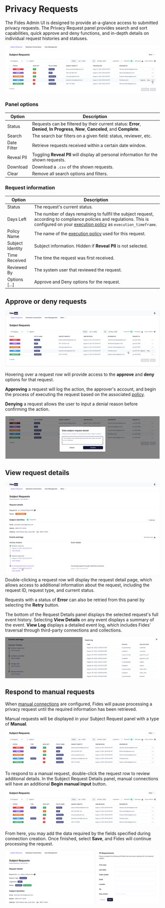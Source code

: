 # Privacy Requests

The Fides Admin UI is designed to provide at-a-glance access to submitted privacy requests. The Privacy Request panel provides search and sort capabilities, quick approve and deny functions, and in-depth details on individual request histories and statuses.

![privacy requests](../img/admin_ui/sr_overview.png)

### Panel options

| Option | Description |
|----|----|
| Status | Requests can be filtered by their current status: **Error**, **Denied**, **In Progress**, **New**, **Canceled**, and **Complete**.|
| Search | The search bar filters on a given field: status, reviewer, etc. |
| Date Filter | Retrieve requests received within a certain date window. |
| Reveal PII | Toggling **Reveal PII** will display all personal information for the shown requests. |
| Download | Download a `.csv` of the shown requests. |
| Clear | Remove all search options and filters. |

### Request information
| Option | Description |
|----|----|
| Status | The request's current status. |
| Days Left | The number of days remaining to fullfil the subject request, according to compliance policies and regulations. This is configured on your [execution policy](../getting-started/execution_policies.md) as `execution_timeframe`. |
| Policy Name | The name of the [execution policy](../getting-started/execution_policies.md) used for this request. |
| Subject Identity | Subject information. Hidden if **Reveal PII** is not selected. |
| Time Received | The time the request was first received. |
| Reviewed By | The system user that reviewed the request. |
| Options [...] | Approve and Deny options for the request. |

## Approve or deny requests

![approve or deny requests](../img/admin_ui/approve_deny.png)

Hovering over a request row will provide access to the **approve** and **deny** options for that request.

**Approving** a request will log the action, the approver's account, and begin the process of executing the request based on the associated [policy](../guides/policies.md).

**Denying** a request allows the user to input a denial reason before confirming the action.

![request denial](../img/admin_ui/request_denial.png)

## View request details

![privacy request details](../img/admin_ui/subject_request_details.png)
Double-clicking a request row will display the request detail page, which allows access to additional information about the request, including the request ID, request type, and current status.

Requests with a status of **Error** can also be retried from this panel by selecting the **Retry** button.

The bottom of the Request Details panel displays the selected request's full event history. Selecting **View Details** on any event displays a summary of the event. **View Log** displays a detailed event log, which includes Fides' traversal through third-party connections and collections.

![subject request log](../img/admin_ui/subject_request_log.png)

## Respond to manual requests
When [manual connections](./datastores.md#manual-connections) are configured, Fides will pause processing a privacy request until the required information has been retrieved.

Manual requests will be displayed in your Subject Request panel with a type of **Manual**.

![manual request](../img/admin_ui/manual_request.png)

To respond to a manual request, double-click the request row to review additional details. In the Subject Request Details panel, manual connections will have an additional **Begin manual input** button.

![manual input](../img/admin_ui/manual_request.png)

From here, you may add the data required by the fields specified during connection creation. Once finished, select **Save**, and Fides will continue processing the request.

![manual requirements](../img/admin_ui/manual_requirements.png)
